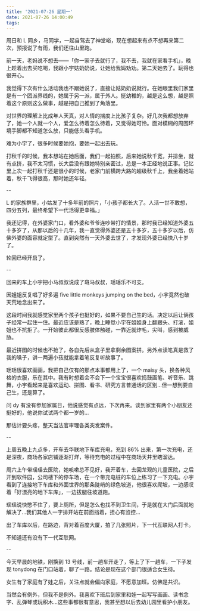 ```yaml
---
title: '2021-07-26 星期一'
date: 2021-07-26 14:00:49
tags:
---
```


周日和 L 同乡，马同学，一起自驾去了神堂峪，现在想起来有点不想再来第二次，预报说了有雨，我们还往山里跑。

前一天，老妈说不想去——「你一家子去就行了，我不去，我就在家看手机」，晚上趁着出去买吃喝，我跟小宇姑奶奶说，让她给我妈劝劝。第二天她去了。玩得也很开心。

我觉得下次有什么活动我也不跟她说了，直接让姑奶奶说就行。在她眼里我们家里是有一个团派界线的，她属于另一派，属于外人。挺幼稚的，越是这么想，越是照着这个原则这么做事，越是把自己推到了角落里。

对世界的理解上比成年人天真，对人情的揣度上比孩子复杂。好几次我都想放弃了，她一个人就一个人，爱怎么待着怎么待着，又觉得她可怜。面对模糊的周围环境手脚都不知道怎么放，只能低头看手机。

难为小宇了，很多时候要她抱，要她一起出去玩。

打秋千的时候，我本想站在她后面，我们一起拍照，后来她说秋千宽，并排坐，就有点挤，我不太习惯，长大后没有跟她特别亲密过，总是一本正经地说正事。记忆里上次一起打秋千还是很小的时候，老家门前横跨大路的超级秋千上，我坐着她站着，秋千飞得很高，那时她还年轻。

--

L 的家族群里，小姑发了十多年前的照片，「小孩子都长大了。人活一世不敢想，四分五列，最终希望下一代活得更幸福。」

我还记得，在外婆家门口，看外婆和爷爷连吵带打的情景，那时我已经知道外婆五十多岁了，从那以后的十几年，我一直觉得外婆还是五十多岁，五十多岁以后，仿佛外婆的面容就定型了。直到突然有一天外婆去世了，才发现外婆已经快八十岁了。

轮回已经开启了。

--

回来的车上小宇把小马叔叔说成了斑马叔叔，瑶瑶乐不可支。

因姐姐反复唱了好多遍 five little monkeys jumping on the bed，小宇竟然也破天荒地念出来了。

这段时间我就感觉家里两个孩子也挺好的，如果不要自己生的话。决定以后让俩孩子经常一起住一住。最近应该是熟了，晚上睡觉小宇在姐姐身上翻跟头、打滚，姐姐也不抗拒了。一开始彼此都很反感肢体触碰，一靠近就炸毛，尖叫，感到被威胁。

最近拼图的时候也不抢了，各自先后从盒子里拿剩余图案拼。另外点读笔真是救了我的嗓子，讲一两遍小孩就能拿着笔反复听故事了。

瑶瑶很喜欢画画，我把自己仅有的那点本事都用上了，一个 maisy 头，换各种风格的衣服，乐在其中。我有时想着会不会下一个宝宝很喜欢捣鼓画笔、听音乐、跳舞，小宇看起来是喜欢运动、拼图、看书、研究方言普通话的区别...但一想到要自己生，还是算了。

问 dy 有没有参加家属日，他说感觉有点远，下次再来。谈到家里有两个小朋友还挺好的，他说你试试两个都一岁的...

那估计要头疼，整天当法官审理各类突发案件。

--

上周五晚上九点多，开车去华联地下车库充电，充到 86% 出来，第一次充电，还是深夜，商场各家店铺逐渐打烊，等待充电的过程中在商场天井里瞎溜达。

周六上午带瑶瑶去医院，她咳嗽总不见好，我开着车，去回龙观的儿童医院，之后开到软件园，公司楼下的停车场，在一个带充电桩的车位上练习了一下充电。小宇看到了连接地下车库和外面世界的那条陡峭的绿色坡道，他很喜欢爬坡，一边感叹着「好漂亮的地下车库」，一边拔腿往坡道跑。

瑶瑶说快憋不住了，要上厕所，但是怎么也找不到卫生间，于是就在大门后面就地解决了...我们其他人一字排开站在前面挡着，担心有监控...

出了车库以后，在路边，背对着百度大厦，拍了几张照片，下一代互联网人打卡。

不知道还有没有下一代互联网。

--

今天早晨的地铁，刚换到 13 号线，前一趟车开走了，等上了下一趟车，一下子发现 tonydong 在门口站着，聊了一路。结论是现在这个部门很适合女生待。

女生有了家庭有了娃之后，关注点就会偏向家庭，不愿意加班。仿佛是共识。

当然会有例外，但我不是例外。我喜欢下班后到家里和娃一起写写画画、读书念字、乱弹琴或玩积木...这些事都很有意思，我甚至想以后去幼儿园里看护小朋友。



